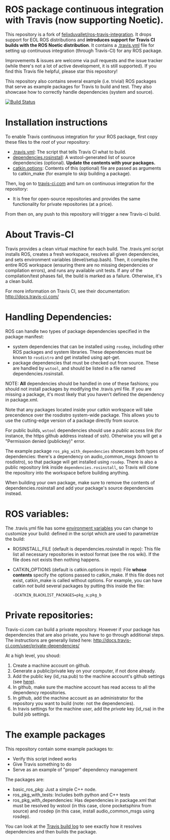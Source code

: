 # ROS package continuous integration with Travis (now supporting Noetic).

This repository is a fork of [felixduvallet/ros-travis-integration](https://github.com/felixduvallet/ros-travis-integration). It drops support for EOL ROS distributions and **introduces support for Travis CI builds with the ROS Noetic distribution**.
It contains a [.travis.yml](https://github.com/aprotyas/ros-travis-integration-noetic/blob/master/.travis.yml)
file for setting up continuous integration (through Travis-CI) for any ROS package.

Improvements & issues are welcome via pull requests and the issue tracker
(while there's not a lot of active development, it is still supported).  If you
find this Travis file helpful, please star this repository!

This repository also contains several example (i.e. trivial) ROS packages that
serve as example packages for Travis to build and test. They also showcase how
to correctly handle dependencies (system and source).

[![Build Status](https://app.travis-ci.com/aprotyas/ros-travis-integration-noetic.svg?branch=master)](https://travis-ci.com/github/aprotyas/ros-travis-integration-noetic)

# Installation instructions

To enable Travis continuous integration for your ROS package, first copy these
files to the *root* of your repository:
 - [.travis.yml](https://github.com/aprotyas/ros-travis-integration-noetic/blob/master/.travis.yml): The script that tells Travis CI what to build.
 - [dependencies.rosinstall](https://github.com/aprotyas/ros-travis-integration-noetic/blob/master/dependencies.rosinstall): A wstool-generated list of source dependencies
   (optional). **Update the contents with your packages.**
 - [catkin.options](https://github.com/aprotyas/ros-travis-integration-noetic/blob/master/catkin.options): Contents of this (optional) file are passed as arguments to catkin_make (for example to skip building a package).

Then, log on to [travis-ci.com](http://travis-ci.com) and turn on continuous integration for the repository:
 - It is free for open-source repositories and provides the same functionality for private repositories (at a price).

From then on, any push to this repository will trigger a new Travis-ci build.

# About Travis-CI

Travis provides a clean virtual machine for each build. The .travis.yml script
installs ROS, creates a fresh workspace, resolves all given dependencies, and
sets environment variables (devel/setup.bash). Then, it compiles the entire ROS
workspace (ensuring there are no missing dependencies or compilation errors),
and runs any available unit tests. If any of the compilation/test phases fail,
the build is marked as a failure. Otherwise, it's a clean build.

For more information on Travis CI, see their documentation:
http://docs.travis-ci.com/

# Handling Dependencies:

ROS can handle two types of package dependencies specified in the package manifest:

  - system dependencies that can be installed using `rosdep`, including other
    ROS packages and system libraries. These dependencies must be known to
    `rosdistro` and get installed using apt-get.
  - package dependencies that must be checked out from source. These are handled by
    `wstool`, and should be listed in a file named dependencies.rosinstall.

NOTE: **All** dependencies should be handled in one of these fashions; you
should not install packages by modifying the .travis.yml file.  If you are
missing a package, it's most likely that you haven't defined the dependency in
package.xml.

Note that any packages located inside your catkin workspace will take
precendence over the rosdistro system-wide package.
This allows you to use the cutting-edge version of a package directly from
source.

For public builds, `wstool` dependencies should
use a *public* access link (for instance, the https github address instead of
ssh). Otherwise you will get a "Permission denied (publickey)" error.

The example package `ros_pkg_with_dependencies` showcases both types of
dependencies: there's a dependency on audio_common_msgs (known to rosdistro), so
that package will get installed using `rosdep`. There is also a public
repository link inside `dependencies.rosinstall`, so Travis will clone the
repository into the workspace before building anything.

When building your own package, make sure to remove the contents of
dependencies.rosinstall and add your package's source dependencies instead.

# ROS variables:

The .travis.yml file has some [environment
variables](https://docs.travis-ci.com/user/environment-variables/) you can
change to customize your build: defined in the script which are used to
parametrize the build:

  - ROSINSTALL_FILE (default is dependencies.rosinstall in repo): This file
    list all necessary repositories in wstool format (see the ros wiki). If the
    file does not exists then nothing happens.
  - CATKIN_OPTIONS (default is catkin.options in repo): File **whose contents**
    specify the options passed to catkin_make. If this file does not exist,
    catkin_make is called without options. For example, you can have catkin
    *not* build several packages by putting this inside the file:

        -DCATKIN_BLACKLIST_PACKAGES=pkg_a;pkg_b

# Private repositories:

Travis-ci.com can build a private repository. However if your package has
dependencies that are also private, you have to go through additional steps.
The instructions are generally listed here:
http://docs.travis-ci.com/user/private-dependencies/

At a high level, you shoud:

1. Create a machine account on github.
2. Generate a public/private key on your computer, if not done already.
3. Add the public key (id_rsa.pub) to the machine account's github settings (see [here](https://developer.github.com/guides/managing-deploy-keys/#machine-users)).
4. In github, make sure the machine account has read access to all the dependency repositories.
5. In github, add the machine account as an administrator for the repository you want to build (note: not the dependencies).
6. In travis settings for the machine user, add the *private* key (id_rsa) in the build job settings.

# The example packages

This repository contain some example packages to:

* Verify this script indeed works
* Give Travis something to do
* Serve as an example of "proper" dependency management

The packages are:

* basic_ros_pkg: Just a simple C++ node.
* ros_pkg_with_tests: Includes both python and C++ tests
* ros_pkg_with_dependencies: Has dependencies in package.xml that must be
  resolved by wstool (in this case, clone pocketsphinx from source) and rosdep
  (in this case, install audio_common_msgs using rosdep).

You can look at the [Travis build
log](https://travis-ci.com/github/aprotyas/ros-travis-integration-noetic) to see exactly
how it resolves dependencies and then builds the package.
